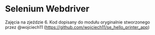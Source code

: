 # Selenium Webdriver

Zajęcia na zjeździe 6. Kod dopisany do modułu oryginalnie stworzonego przez @wojciech11 (https://github.com/wojciech11/se_hello_printer_app)

